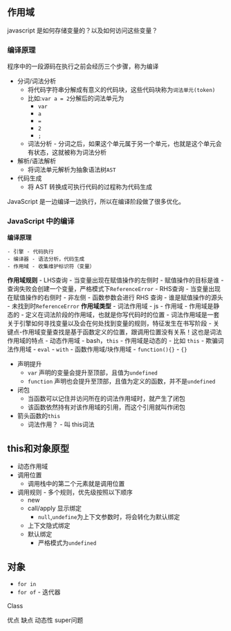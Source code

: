 ## 作用域

javascript 是如何存储变量的？以及如何访问这些变量？

### 编译原理

程序中的一段源码在执行之前会经历三个步骤，称为编译

- 分词/词法分析
	- 将代码字符串分解成有意义的代码块，这些代码块称为`词法单元(token)`
	- 比如:`var a = 2`分解后的词法单元为
		- `var`
		- `a`
		- `=`
		- `2`
		- `;`
	- 词法分析 - 分词之后，如果这个单元属于另一个单元，也就是这个单元会有状态，这就被称为词法分析
- 解析/语法解析
	- 将词法单元解析为抽象语法树`AST`
- 代码生成
	- 将 AST 转换成可执行代码的过程称为代码生成

JavaScript 是一边编译一边执行，所以在编译阶段做了很多优化。
### JavaScript 中的编译

 **编译原理**
 
	- 引擎 - 代码执行
	- 编译器 - 语法分析，代码生成
	- 作用域 - 收集维护标识符（变量）

**作用域规则**
	- LHS查询
		- 当变量出现在赋值操作的左侧时
		- 赋值操作的目标是谁
		- 查询失败会创建一个变量，严格模式下`ReferenceError`
	- RHS查询
		- 当变量出现在赋值操作的右侧时
		- 非左侧
		- 函数参数会进行 RHS 查询
		- 谁是赋值操作的源头
		- 未找到时`ReferenceError`
**作用域类型**
	- 词法作用域 - js - 作用域
		- 作用域是静态的
		- 定义在词法阶段的作用域，也就是你写代码时的位置
		- 词法作用域是一套关于引擎如何寻找变量以及会在何处找到变量的规则，特征发生在书写阶段
		- 关键点-作用域变量查找是基于函数定义的位置，跟调用位置没有关系！这也是词法作用域的特点
	- 动态作用域 - bash，`this`
		- 作用域是动态的
		- 比如 `this`
	- 欺骗词法作用域
		- `eval`
		- `with`
	- 函数作用域/块作用域
		- `function(){}`
		- `{}`
- 声明提升
	- `var` 声明的变量会提升至顶部，且值为`undefined`
	- `function` 声明也会提升至顶部，且值为定义的函数，并不是`undefined`
- 闭包
	- 当函数可以记住并访问所在的词法作用域时，就产生了闭包
	- 该函数依然持有对该作用域的引用，而这个引用就叫作闭包
- 箭头函数的`this`
	- 词法作用？ - 叫 this词法
## this和对象原型

- 动态作用域
- 调用位置
	- 调用栈中的第二个元素就是调用位置
- 调用规则 - 多个规则，优先级按照以下顺序
	- new
	- call/apply 显示绑定
		- `null`,`undefine`为上下文参数时，将会转化为默认绑定
	- 上下文隐式绑定
	- 默认绑定
		- 严格模式为`undefined`
## 对象
- `for in`
- `for of` - 迭代器

Class

优点
缺点
	动态性
	super问题